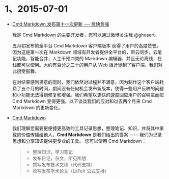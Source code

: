 # 1、2015-07-01
* [Cmd Markdown 发布第十一次更新 --- 愈快愈强](https://www.zybuluo.com/ghosert/note/123892)

  我是 Cmd Markdown 的主要开发者，您可以通过微博关注我 @ghosert。

  五月初发布的全平台 Cmd Markdown 客户端版本 获得了用户的高度赞誉。因为这是第一次在 Markdown 领域有开发者提供全平台的，带云同步，云笔记功能，智能合并，人工干预冲突的 Markdown 编辑器，并且无论离线，在线都可以使用。大约有百分之二十的用户从 Web 版迁徙到了客户端，我们对此很受鼓舞。

  在对结果感到满意的同时，我们依然对过程并不满意，因为制作这个客户端耗费了五个月的时间，期间没有任何机会发布新版本，使得一些用户反映的问题和小功能无法得到修复和增强。我们希望以更快的速度回应用户的召唤进而把 Cmd Markdown 变得更强。以下谈谈我们的应对和过去两个月来 Cmd Markdown 的更新变化。

* [Cmd Markdown](https://www.zybuluo.com/mdeditor)

  我们理解您需要更便捷更高效的工具记录思想，整理笔记、知识，并将其中承载的价值传播给他人，**Cmd Markdown** 是我们给出的答案 —— 我们为记录思想和分享知识提供更专业的工具。 您可以使用 Cmd Markdown：

  > * 整理知识，学习笔记
  > * 发布日记，杂文，所见所想
  > * 撰写发布技术文稿（代码支持）
  > * 撰写发布学术论文（LaTeX 公式支持）
